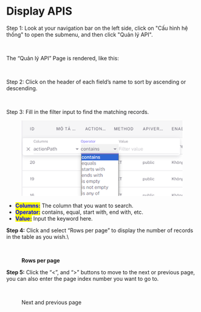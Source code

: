 # Display APIS

Step 1: Look at your navigation bar on the left side, click on "Cấu hình hệ thống" to open the submenu, and then click "Quản lý API".

<figure><img src="https://lh7-rt.googleusercontent.com/docsz/AD_4nXdeo_NuM1CwBCJ0JNFq8v8VLT46O1fnx1be2WT5xuz1CRCdT0LfHWe2obhlJimqpu9dk6H3J6lSiGzLiNbrz1YjRZ_XYSQQRU90WkZfR27WAQ6dPbMQ_Rx3EDr4PxbcUzO-udBrwnonx1-6DsDFvBWlM3Jkb6wAWpg1CEoT?key=UzZIS7gYdVnQcXeG4-ykVw" alt=""><figcaption></figcaption></figure>

The “Quản lý API” Page is rendered, like this:

<figure><img src="https://lh7-rt.googleusercontent.com/docsz/AD_4nXfnaz1gVaL3-bn-A4JGkcABfbbaF5eq_8I71kAmg4AkLW34C-JVdgDla8YL4LrvLoPP9Y3CIyCC7jOnc0EI-UHH8hrVuPzc72BTIJ6ZVK4gzWMAu45F4e0bhQJGw0Td81u1uE7e1-nxX6elmE2Abe7E6m1ApZhB2ir-kWAn2A?key=UzZIS7gYdVnQcXeG4-ykVw" alt=""><figcaption></figcaption></figure>

Step 2: Click on the header of each field’s name to sort by ascending or descending.

<figure><img src="https://lh7-rt.googleusercontent.com/docsz/AD_4nXf1VyVpIOdolyIna7tVagoi0FGWWFjNB3_LIERbMik2jJuQyw8FkI13qtYDrRA3Jlsa4PKBK-4M6f0pgWQmbh0Pa7kQeH5HVfv50yY7JRmJBUtGma2cd-BZ_k967tBgdf6oB4PjCjt2pw064Wv1AwQ9PnNr5EHJVCxEXzxXEg?key=UzZIS7gYdVnQcXeG4-ykVw" alt=""><figcaption></figcaption></figure>

Step 3: Fill in the filter input to find the matching records.

<figure><img src="../.gitbook/assets/image (1) (1).png" alt=""><figcaption></figcaption></figure>

* <mark style="color:blue;">**Columns:**</mark> The column that you want to search.
* <mark style="color:blue;">**Operator:**</mark> contains, equal, start with, end with, etc.
* <mark style="color:blue;">**Value:**</mark> Input the keyword here.

**Step 4:** Click and select “Rows per page” to display the number of records in the table as you wish.\


<figure><img src="https://lh7-rt.googleusercontent.com/docsz/AD_4nXcgkU9kZrFscUweP41_SE9FIxmNlVWEAdnbKjy4gzxLWK_A3Uo6aso8_eNy4foNhmAlvkyeWGwv8PDxIJiXUc9Gd-Zwoyfp4-Q81Q2QG7loG0-aPEYmyp34yZS2z1uDAJXln3jhE7n-eagHwcxnj0RgcgeXlIB1rP3P5MVM5Q?key=UzZIS7gYdVnQcXeG4-ykVw" alt=""><figcaption><p><strong>Rows per page</strong></p></figcaption></figure>

**Step 5:** Click the “<”, and “>” buttons to move to the next or previous page, you can also enter the page index number you want to go to.

<figure><img src="https://lh7-rt.googleusercontent.com/docsz/AD_4nXdDGvgcXfbvIOoSpYGKruW8dpNzIlFl__xu0K2gSgK7YjnXpPAsrmJBID8tU460lDxpWzdFk2awA-Gk7ePuo4WgqqabYeM9cfG99MOiLzHrZn6qh_f09AnR9AiyY7yivcTO281dnOiizWgYMRA27paBZaMTNuPQO7otUuRyTA?key=UzZIS7gYdVnQcXeG4-ykVw" alt=""><figcaption><p>Next and previous page</p></figcaption></figure>
